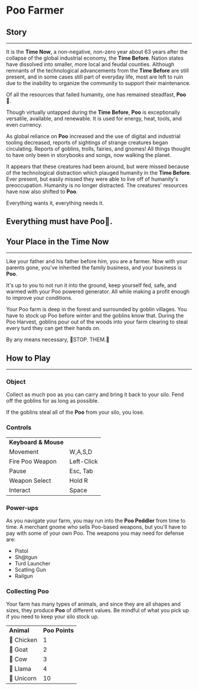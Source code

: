 # Poo Farmer

## Story
---
It is the **Time Now**, a non-negative, non-zero year about 63 years after the collapse of the global industrial economy, the **Time Before**. Nation states have dissolved into smaller, more local and feudal counties. Although remnants of the technological advancements from the **Time Before** are still present, and in some cases still part of everyday life, most are left to ruin due to the inability to organize the community to support their maintenance.

Of all the resources that failed humanity, one has remained steadfast, **Poo** 💩.

Though virtually untapped during the **Time Before**, **Poo** is exceptionally versatile, available, and renewable. It is used for energy, heat, tools, and even currency. 

As global reliance on **Poo** increased and the use of digital and industrial tooling decreased, reports of sightings of strange creatures began circulating. Reports of goblins, trolls, fairies, and gnomes! All things thought to have only been in storybooks and songs, now walking the planet.

It appears that these creatures had been around, but were missed because of the technological distraction which plauged humanity in the **Time Before**. Ever present, but easily missed they were able to live off of humanity's preoccupation. Humanity is no longer distracted. The creatures' resources have now also shifted to **Poo**.

Everything wants it, everything needs it. 

Everything must have **Poo**💩.
---

## Your Place in the **Time Now**
---
Like your father and his father before him, you are a farmer. Now with your parents gone, you've inherited the family business, and your business is **Poo**.

It's up to you to not run it into the ground, keep yourself fed, safe, and warmed with your Poo powered generator. All while making a profit enough to improve your conditions.

Your Poo farm is deep in the forest and surrounded by goblin villages. You have to stock up Poo before winter and the goblins know that. During the Poo Harvest, goblins pour out of the woods into your farm clearing to steal every turd they can get their hands on.

By any means necessary, 🛑STOP. THEM.🛑

## How to Play
---

### Object

Collect as much poo as you can carry and bring it back to your silo. Fend off the goblins for as long as possible.

If the goblins steal all of the **Poo** from your silo, you lose.


### Controls

| | |
| --- | --- |
| **Keyboard & Mouse** |
| Movement | W,A,S,D |
| Fire Poo Weapon | Left-Click|
| Pause | Esc, Tab | 
| Weapon Select | Hold R |
| Interact | Space |


### Power-ups

As you navigate your farm, you may run into the **Poo Peddler** from time to time. A merchant gnome who sells Poo-based weapons, but you'll have to pay with some of your own Poo. The weapons you may need for defense are:


- Pistol
- Sh@tgun
- Turd Launcher
- Scatling Gun
- Railgun

### Collecting Poo

Your farm has many types of animals, and since they are all shapes and sizes, they produce **Poo** of different values. Be mindful of what you pick up if you need to keep your silo stock up.

| | | 
| --- | --- | 
| **Animal** | **Poo Points** |
| 🐔 Chicken | 1 |
| 🐐 Goat | 2 |
| 🐄 Cow | 3 |
| 🦙 Llama | 4 |
| 🦄 Unicorn | 10 |
